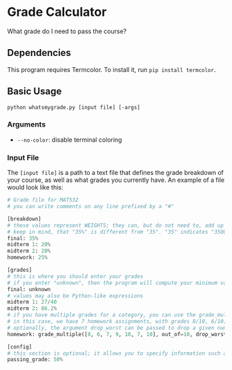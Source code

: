 # Grade Calculator
What grade do I need to pass the course?

## Dependencies

This program requires Termcolor. To install it, run `pip install termcolor`.
## Basic Usage
```
python whatsmygrade.py [input file] [-args]
```
### Arguments
- `--no-color`: disable terminal coloring

### Input File
The `[input file]` is a path to a text file that defines the grade breakdown of your course, as well as what grades you currently have. An example of a file would look like this:
```python
# Grade file for MAT532
# you can write comments on any line prefixed by a "#"

[breakdown]
# these values represent WEIGHTS; they can, but do not need to, add up to 100%
# keep in mind, that "35%" is different from "35". "35" indicates "3500%".
final: 35%
midterm 1: 20%
midterm 2: 20%
homework: 25%

[grades]
# this is where you should enter your grades
# if you enter "unknown", then the program will compute your minimum value for the unknown grades such that you pass the course.
final: unknown
# values may also be Python-like expressions
midterm 1: 27/40
midterm 2: 86.2%
# if you have multiple grades for a category, you can use the grade_multiple function to compute them all at once
# in this case, we have 7 homework assignments, with grades 8/10, 6/10, 7/10, and so on.
# optionally, the argument drop_worst can be passed to drop a given number of worst grades
homework: grade_multiple([8, 6, 7, 9, 10, 7, 10], out_of=10, drop_worst=1)

[config]
# this section is optional; it allows you to specify information such as the course passing grade
passing_grade: 50%
```
